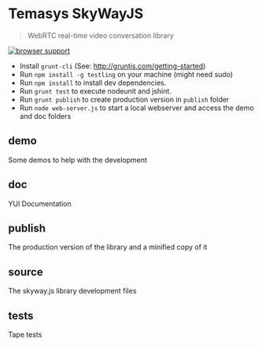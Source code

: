 # Temasys SkyWayJS

> WebRTC real-time video conversation library

[![browser support](https://ci.testling.com/TemasysCommunications/SkywayJS.png)
](https://ci.testling.com/TemasysCommunications/SkywayJS)


- Install `grunt-cli` (See: http://gruntjs.com/getting-started)
- Run `npm install -g testling` on your machine (might need sudo)
- Run `npm install` to install dev dependencies.
- Run `grunt test` to execute nodeunit and jshint.
- Run `grunt publish` to create production version in `publish` folder
- Run `node web-server.js` to start a local webserver and access the demo and doc folders


## demo

Some demos to help with the development


## doc

YUI Documentation


## publish

The production version of the library and a minified copy of it


## source

The skyway.js library development files


## tests

Tape tests
